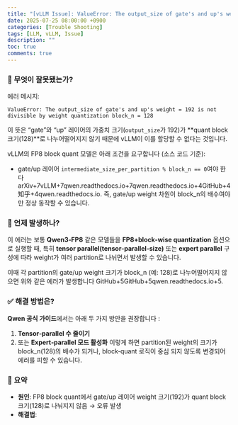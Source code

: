 ```yaml
---
title: "[vLLM Issue]: ValueError: The output_size of gate's and up's weight = 192 is not divisible by weight quantization block_n = 128"
date: 2025-07-25 08:00:00 +0900
categories: [Trouble Shooting]
tags: [LLM, vLLM, Issue]
description: ""
toc: true
comments: true
---
```


### 🧩 무엇이 잘못됐는가?

에러 메시지: 

```plain text
ValueError: The output_size of gate's and up's weight = 192 is not divisible by weight quantization block_n = 128
```

이 뜻은 “gate”와 “up” 레이어의 가중치 크기(`output_size`가 192)가 **quant block 크기(128)**로 나누어떨어지지 않기 때문에 vLLM이 이를 할당할 수 없다는 것입니다.

vLLM의 FP8 block quant 모델은 아래 조건을 요구합니다 (소스 코드 기준):

- gate/up 레이어 `intermediate_size_per_partition % block_n == 0`여야 한다 arXiv+7vLLM+7qwen.readthedocs.io+7qwen.readthedocs.io+4GitHub+4知乎+4qwen.readthedocs.io.
즉, gate/up weight 차원이 block_n의 배수여야만 정상 동작할 수 있습니다.

### 🎯 언제 발생하나?

이 에러는 보통 **Qwen3‑FP8** 같은 모델들을 **FP8+block‑wise quantization** 옵션으로 실행할 때, 특히 **tensor parallel(tensor‑parallel‑size)** 또는 **expert parallel** 구성에 따라 weight가 여러 partition로 나뉘면서 발생할 수 있습니다.

이때 각 partition의 gate/up weight 크기가 block_n (예: 128)로 나누어떨어지지 않으면 위와 같은 에러가 발생합니다 GitHub+5GitHub+5qwen.readthedocs.io+5.

### ✅ 해결 방법은?

**Qwen 공식 가이드**에서는 아래 두 가지 방안을 권장합니다 :

1. **Tensor‑parallel 수 줄이기**
1. 또는 **Expert‑parallel 모드 활성화**
이렇게 하면 partition된 weight의 크기가 block_n(128)의 배수가 되거나, block‑quant 로직이 중심 되지 않도록 변경되어 에러를 피할 수 있습니다.

### 📌 요약

- **원인**: FP8 block quant에서 gate/up 레이어 weight 크기(192)가 quant block 크기(128)로 나눠지지 않음 → 오류 발생
- **해결법**:

